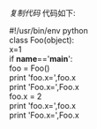 _复制代码_ 代码如下:

  
#!/usr/bin/env python  
class Foo(object):  
x=1  
if __name__=='__main__':  
foo = Foo()  
print 'foo.x=',foo.x  
print 'Foo.x=',Foo.x  
foo.x = 2  
print 'foo.x=',foo.x  
print 'Foo.x=',Foo.x  


